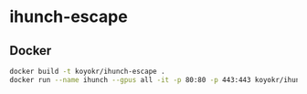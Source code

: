 # ihunch-escape
## Docker
```sh
docker build -t koyokr/ihunch-escape .
docker run --name ihunch --gpus all -it -p 80:80 -p 443:443 koyokr/ihunch-escape
```
